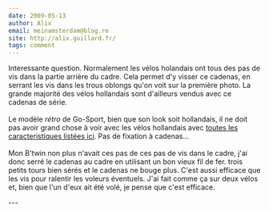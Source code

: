```yaml
---
date: 2009-05-13
author: Alix
email: meinamsterdam@blog.re
site: http://alix.guillard.fr/
tags: comment
---
```


<p>
Interessante question. Normalement les vélos holandais ont tous des pas de vis dans la partie arrière du cadre. Cela permet d'y visser ce cadenas, en serrant les vis dans les trous oblongs qu'on voit sur la première photo. La grande majorité des vélos hollandais sont d'ailleurs vendus avec ce cadenas de série.
<br/><br/>
Le modèle <i>rétro</i> de Go-Sport, bien que son look soit hollandais, il ne doit pas avoir grand chose à voir avec les vélos hollandais avec <a href="/plein-de-velos-hollandais">toutes les caracteristiques listées ici</a>. Pas de fixation à cadenas...
<br/><br/>
Mon B'twin non plus n'avait ces pas de ces pas de vis dans le cadre, j'ai donc serré le cadenas au cadre en utilisant un bon vieux fil de fer. trois petits tours bien sérés et le cadenas ne bouge plus. C'est aussi efficace que les vis pour ralentir les voleurs éventuels. J'ai fait comme ça sur deux vélos et, bien que l'un d'eux ait été volé, je pense que c'est efficace.
</p>
---